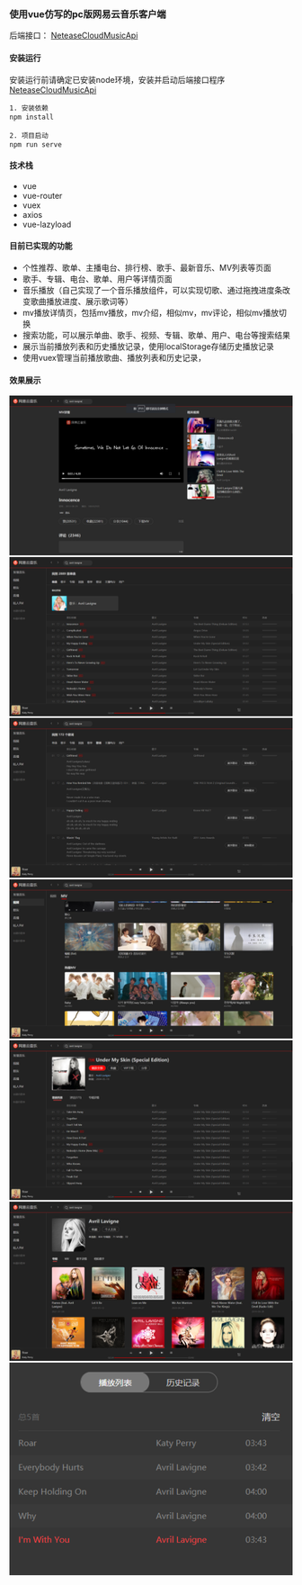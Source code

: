 ### 使用vue仿写的pc版网易云音乐客户端

后端接口： [NeteaseCloudMusicApi](https://github.com/Binaryify/NeteaseCloudMusicApi)

#### 安装运行

安装运行前请确定已安装node环境，安装并启动后端接口程序 [NeteaseCloudMusicApi](https://github.com/Binaryify/NeteaseCloudMusicApi)

```
1. 安装依赖
npm install

2. 项目启动
npm run serve
```

#### 技术栈
- vue
- vue-router
- vuex
- axios
- vue-lazyload

#### 目前已实现的功能
- 个性推荐、歌单、主播电台、排行榜、歌手、最新音乐、MV列表等页面
- 歌手、专辑、电台、歌单、用户等详情页面
- 音乐播放（自己实现了一个音乐播放组件，可以实现切歌、通过拖拽进度条改变歌曲播放进度、展示歌词等）
- mv播放详情页，包括mv播放，mv介绍，相似mv，mv评论，相似mv播放切换
- 搜索功能，可以展示单曲、歌手、视频、专辑、歌单、用户、电台等搜索结果
- 展示当前播放列表和历史播放记录，使用localStorage存储历史播放记录
- 使用vuex管理当前播放歌曲、播放列表和历史记录，

#### 效果展示
![image](img/1.png)
![image](img/2.png)
![image](img/3.png)
![image](img/4.png)
![image](img/5.png)
![image](img/6.png)
![image](img/7.png)
